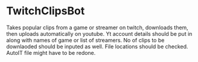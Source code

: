# TwitchClipsBot
Takes popular clips from a game or streamer on twitch, downloads them, then uploads automatically on youtube.
Yt account details should be put in along with names of game or list of streamers.
No of clips to be downlaoded should be inputed as well.
File locations should be checked.
AutoIT file might have to be redone.
